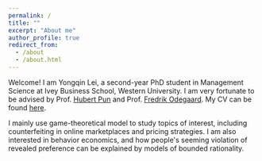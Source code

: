 ```yaml
---
permalink: /
title: ""
excerpt: "About me"
author_profile: true
redirect_from: 
  - /about
  - /about.html
---
```


Welcome! I am Yongqin Lei, a second-year PhD student in Management Science at Ivey Business School, Western University. I am very fortunate to be advised by Prof. [Hubert Pun](https://www.ivey.uwo.ca/faculty/directory/hubert-pun/) and Prof. [Fredrik Odegaard](https://www.ivey.uwo.ca/faculty/directory/fredrik-odegaard/). My CV can be found [here](https://github.com/yongqinl/yongqin.github.io/blob/master/files/CV-Yongqin-April%202022.pdf).

I mainly use game-theoretical model to study topics of interest, including counterfeiting in online marketplaces and pricing strategies. I am also interested in behavior economics, and how people's seeming violation of revealed preference can be explained by models of bounded rationality. 





